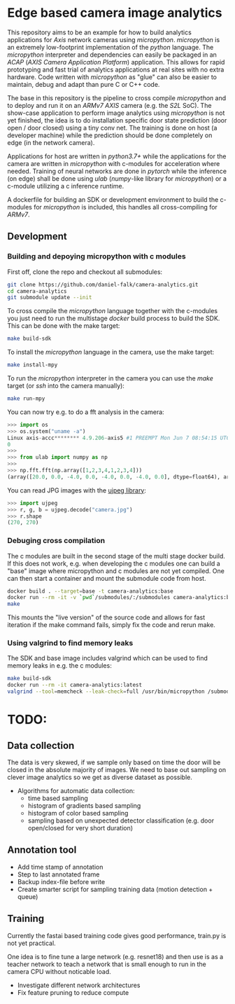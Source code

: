 # Edge based camera image analytics

This repository aims to be an example for how to build analytics applications for *Axis* network cameras using *micropython*. *micropython* is an extremely low-footprint implementation of the *python* language. The *micropython* interpreter and dependencies can easily be packaged in an *ACAP* (*AXIS Camera Application Platform*) application. This allows for rapid prototyping and fast trial of analytics applications at real sites with no extra hardware. Code written with *micropython* as "glue" can also be easier to maintain, debug and adapt than pure C or C++ code. 

The base in this repository is the pipeline to cross compile *micropython* and to deploy and run it on an *ARMv7* *AXIS* camera (e.g. the *S2L* SoC). The show-case application to perform image analytics using *micropython* is not yet finished, the idea is to do installation specific door state prediction (door open / door closed) using a tiny conv net. The training is done on host (a developer machine) while the prediction should be done completely on edge (in the network camera).

Applications for host are written in *python3.7+* while the applications for the camera are written in *micropython* with c-modules for acceleration where needed. Training of neural networks are done in *pytorch* while the inference (on edge) shall be done using *ulab* (*numpy*-like library for *micropython*) or a c-module utilizing a c inference runtime.

A dockerfile for building an SDK or development environment to build the c-modules for *micropython* is included, this handles all cross-compiling for *ARMv7*.

## Development

### Building and depoying micropython with c modules

First off, clone the repo and checkout all submodules:
```bash
git clone https://github.com/daniel-falk/camera-analytics.git
cd camera-analytics
git submodule update --init
```

To cross compile the *micropython* language together with the c-modules you just need to run the multistage *docker* build process to build the SDK. This can be done with the make target:
```bash
make build-sdk
```

To install the *micropython* language in the camera, use the make target:
```bash
make install-mpy
```

To run the *micropython* interpreter in the camera you can use the *make* target (or *ssh* into the camera manually):
```bash
make run-mpy
```

You can now try e.g. to do a fft analysis in the camera:

```python
>>> import os
>>> os.system("uname -a")
Linux axis-accc******** 4.9.206-axis5 #1 PREEMPT Mon Jun 7 08:54:15 UTC 2021 armv7l GNU/Linux
0
>>>
>>> from ulab import numpy as np
>>> 
>>> np.fft.fft(np.array([1,2,3,4,1,2,3,4]))
(array([20.0, 0.0, -4.0, 0.0, -4.0, 0.0, -4.0, 0.0], dtype=float64), array([0.0, 0.0, 3.999999999999999, 0.0, 0.0, 0.0, -3.999999999999999, 0.0], dtype=float64))
```

You can read JPG images with the [ujpeg library](https://github.com/daniel-falk/ujpeg):
```python
>>> import ujpeg
>>> r, g, b = ujpeg.decode("camera.jpg")
>>> r.shape
(270, 270)
```

### Debuging cross compilation
The c modules are built in the second stage of the multi stage docker build. If this does not work, e.g. when developing the c modules one can build a "base" image where micropython and c modules are not yet compiled. One can then start a container and mount the submodule code from host.
```bash
docker build . --target=base -t camera-analytics:base
docker run --rm -it -v `pwd`/submodules/:/submodules camera-analytics:base
make
```
This mounts the "live version" of the source code and allows for fast iteration if the make command fails, simply fix the code and rerun make.

### Using valgrind to find memory leaks
The SDK and base image includes valgrind which can be used to find memory leaks in e.g. the c modules:
```bash
make build-sdk
docker run --rm -it camera-analytics:latest
valgrind --tool=memcheck --leak-check=full /usr/bin/micropython /submodules/ujpeg/test.py
```

# TODO:

## Data collection

The data is very skewed, if we sample only based on time the door will be closed in the absolute majority of images. We need to base out sampling on clever image analytics so we get as diverse dataset as possible.

- Algorithms for automatic data collection:
    * time based sampling
    * histogram of gradients based sampling
    * histogram of color based sampling
    * sampling based on unexpected detector classification (e.g. door open/closed for very short duration)

## Annotation tool

- Add time stamp of annotation
- Step to last annotated frame
- Backup index-file before write
- Create smarter script for sampling training data (motion detection + queue)

## Training

Currently the fastai based training code gives good performance, train.py is not yet practical.

One idea is to fine tune a large network (e.g. resnet18) and then use is as a teacher network to teach a network that is small enough to run in the camera CPU without noticable load.

- Investigate different network architectures
- Fix feature pruning to reduce compute
